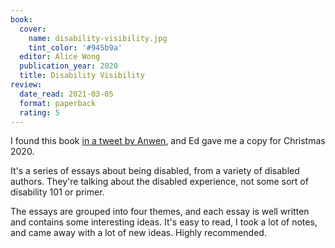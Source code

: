 ```yaml
---
book:
  cover:
    name: disability-visibility.jpg
    tint_color: '#945b9a'
  editor: Alice Wong
  publication_year: 2020
  title: Disability Visibility
review:
  date_read: 2021-03-05
  format: paperback
  rating: 5
---
```


I found this book [in a tweet by Anwen](https://twitter.com/Kyatic/status/1297550029809385472), and Ed gave me a copy for Christmas 2020.

It's a series of essays about being disabled, from a variety of disabled authors.
They're talking about the disabled experience, not some sort of disability 101 or primer.

The essays are grouped into four themes, and each essay is well written and contains some interesting ideas.
It's easy to read, I took a lot of notes, and came away with a lot of new ideas.
Highly recommended.